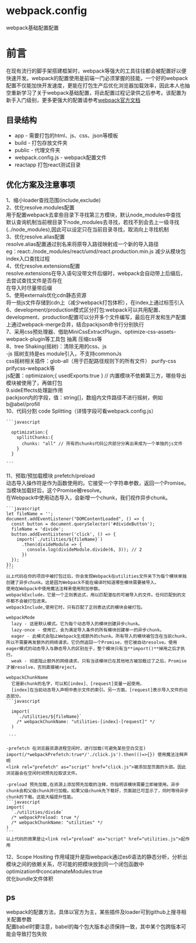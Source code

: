 # webpack.config
webpack基础配置配置

# 前言
在现有流行的脚手架搭建框架时，webpack等强大的工具往往都会被配置好以便快速开发。webpack的配置使用是前端一门必须掌握的技能，一个好的webpack配置不仅能加快开发速度，更能在打包生产后优化浏览器加载效率，因此本人也抽空重新学习了关于webpack基础配置，将此配置过程记录供之后参考。该配置为新手入门级别，更多更强大的配置请参考[webpack官方文档](https://webpack.js.org)

## 目录结构
- app - 需要打包的html、js、css、json等模板
- build - 打包存放文件夹
- public - 代理文件夹
- webpack.config.js - webpack配置文件
- reactapp 打包react测试目录

## 优化方案及注意事项
1、缩小loader查找范围(include,exclude)  
2、优化resolve.modules配置  
  用于配置webpack去拿些目录下寻找第三方模块，默认node_modules中查找  
  默认查询机制当前根目录下node_modules去寻找，若找不到会去上一级寻找(../node_modules),因此可以设定只在当前目录寻找，取消向上寻找机制  
3、优化resolve.alias配置  
  resolve.alias配置通过别名来将原导入路径映射成一个新的导入路径  
  eg：react:./node_modules/react/umd/react.production.min.js 减少从模块包index入口查找过程  
4、优化resolve.extensions配置  
  resolve.extensions在导入语句没带文件后缀时，webpack会自动带上后缀后，去尝试查找文件是否存在  
  在导入时尽量带后缀  
5、使用externals优化cdn静态资源  
  将一些js文件存储到cdn上（减少webpack打包体积），在index上通过标签引入  
6、development/production模式区分打包:webpack可以共用配置、development、production配置可以分开多个文件编写，最后在开发和生产配置上通过webpack-merge合并，结合packjson命令行分别执行  
7、采用css预处理器、借助MiniCssExtractPlugin、optimize-css-assets-webpack-plugin等工具包 抽离 压缩css等  
8、tree Shaking(摇树)：清除无用的css、js  
    -js 摇树支持是es module引入，不支持commonJs  
    css摇树相关插件：glob-all（用于匹配路径规则下的所有文件） purify-css prifycss-webpack等  
    js配置：optimizaion;{ usedExports:true }  // 内置模块不依赖第三方，哪些导出模块被使用了，再做打包  
9.sideEffects处理副作用  
    packjson内的字段，值：string[]，数组内文件路径不进行摇树，例如b@abel/profill  
10、代码分割 code Splitting（详情字段可看webpack.config.js）  

    ```javascript
      
      optimization:{
        spllitChunks:{
          chunks: "all" // 所有的chunks代码公共部分分离出来成为一个单独的js文件
        }
      }

    ```
  11、预取/预加载模块 prefetch/preload  
    动态导入操作符是作为函数使用的。它接受一个字符串参数，返回一个Promise。当模块加载好后，这个Promise被resolve。  
    在Webpack中使用动态导入，会新增一个chunk，我们视作异步chunk。  

    ```javascript
    let fileName = ''; 
    document.addEventListener("DOMContentLoaded", () => {
      const button = document.querySelector('#divideButton');
      fileName = 'divide';
      button.addEventListener('click', () => {
        import(`./utilities/${fileName}`)
          .then(divideModule => {
            console.log(divideModule.divide(6, 3)); // 2
          })
      });
    });
    ```
    以上代码在你的项目中被打包过后，你会发现Webpack在utilities文件夹下为每个模块单独创建了异步chunk。这是因为Webpack不能在编译时知道哪些模块需要被导入。  
    使用在Webpack中使用魔法注释来使用附加参数。  
    webpackExclude，它是一个正则表达式，用以匹配潜在的可被导入的文件。任何匹配到的文件都不会被打包进来。  
    webpackInclude,使用它时，只有匹配了正则表达式的模块会被打包。  

    webpackMode  
      lazy - 这是默认模式。它为每个动态导入的模块创建异步chunk。  
      lazy-once - 使用它，会为满足导入条件的所有模块创建单一的异步chunk。  
      eager - 此模式会阻止Webpack生成额外的chunk。所有导入的模块被包含在当前chunk，所以不需要再发额外的网络请求。它仍然返回一个Promise，但它被自动resolve。使用eager模式的动态导入与静态导入的区别在于，整个模块只有当**import()**掉用之后才执行。  
      weak - 彻底阻止额外的网络请求。只有当该模块已在其他地方被加载过了之后，Promise才被resolve，否则直接被reject。  

    webpackChunkName  
      它是新chunk的名字，可以和[index]、[request]变量一起使用。  
      [index]在当前动态导入声明中表示文件的索引。另一方面，[request]表示导入文件的动态部分。  
    ```javascript
      
      import(
        `./utilities/${fileName}`
        /* webpackChunkName: "utilities-[index]-[request]" */
      )
   
     ```

    -prefetch 在浏览器资源进程空闲时，进行加载(可避免某些空白交互)  
    import(/*webpackPrefetch:true*/'./click.js').then(()=>{}) 使用魔法注释声明  
    <link rel="prefetch" as="script" href="click.js">被添加至页面的头部。因此浏览器会在空闲时间预先拉取该文件。  

    -preload 预先加载,在资源上添加预先加载的注释，你指明该模块需要立即被使用。异步chunk会和父级chunk并行加载。如果父级chunk先下载好，页面就已可显示了，同时等待异步chunk的下载。这能大幅提升性能。  
    ```javascript
    import(
      `./utilities/divide`
      /* webpackPreload: true */
      /* webpackChunkName: "utilities" */
    )
    ```
    以上代码的效果是让<link rel="preload" as="script" href="utilities.js">起作用  
  
  12、Scope Hositing 作用域提升是指webpack通过es6语法的静态分析，分析出模块之间的依赖关系，尽可能的把模块放到同一个闭包函数中  
    optimization中concatenateModules:true  
    优化bundle文件体积  

## ps
webpack的配置方法，具体以官方为主，某些插件及loader可到github上搜寻相关配置参数  
配置babel时要注意，babel的每个包大版本必须保持一致，其中某个包跨版本可能会导致打包失败
